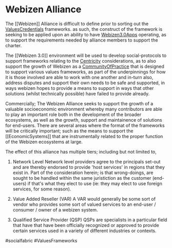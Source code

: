 # Webizen Alliance

The [[Webizen]] Alliance is difficult to define prior to sorting out the [ValuesCredentials](ValuesCredentials.md) frameworks.  as such, the construct of the framework is seeking to be applied upon an ability to have [Webizen3.0Apps](Webizen3.0Apps.md) operating, as to support the requirements needed by alliance members to support the charter.

The [[Webizen 3.0]] environment will be used to develop social-protocols to support frameworks relating to the [Centricity](Centricity.md) considerations, as to also support the growth of Webizen as a [CommunityOfPractice](CommunityOfPractice.md) that is designed to support various values frameworks, as part of the underpinnings for how it is those involved are able to work with one another and in-turn also, address disputes and support their own needs to be safe and supported, in ways webizen hopes to provide a means to support in ways that other solutions (whilst technically possible) have failed to provide already.  

Commercially; The Webizen Alliance seeks to support the growth of a valuable socioeconomic environment whereby many contributors are able to play an important role both in the development of the broader ecosystems, as well as the growth, support and maintainence of solutions for end-users. There are several areas where the format of the frameworks will be critically important; such as the means to support the [[EconomicSystems]] that are instrumentally related to the proper function of the Webizen ecosystems at large.

The effect of this alliance has multiple tiers; including but not limited to,

1. Network Level
    Network level providers agree to the principals set-out and are thereby endorsed to provide 'host services' in regions that they exist in.  Part of the consideration herein; is that wrong-doings, are sought to be handled within the same juristiction as the customer (end-users) if that's what they elect to use (ie: they may elect to use foreign services, for some reason).

2. Value Added Reseller (VAR)
	A VAR would generally be some sort of vendor who provides some sort of valued services to an end-user / consumer / owner of a webizen system.

3. Qualified Service Provider (QSP)
	QSPs are specialists in a particular field that have that have been officially recognized or approved to provide certain services used in a variety of different industries or contexts.  

#socialfabric #ValuesFrameworks